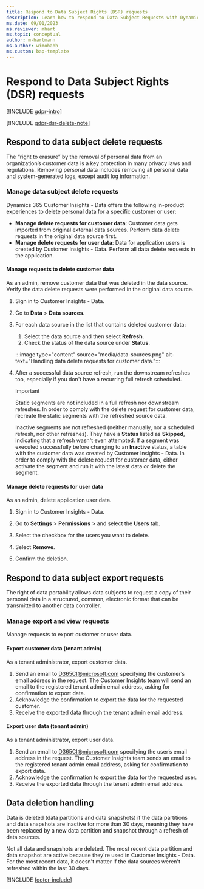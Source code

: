 ```yaml
---
title: Respond to Data Subject Rights (DSR) requests
description: Learn how to respond to Data Subject Requests with Dynamics 365 Customer Insights - Data.
ms.date: 09/01/2023
ms.reviewer: mhart
ms.topic: conceptual
author: m-hartmann
ms.author: wimohabb
ms.custom: bap-template
---
```


# Respond to Data Subject Rights (DSR) requests

[!INCLUDE [gdpr-intro](~/../shared-content/shared/privacy-includes/gdpr-intro.md)]

[!INCLUDE [gdpr-dsr-delete-note](~/../shared-content/shared/privacy-includes/gdpr-dsr-delete-export-note.md)]

## Respond to data subject delete requests

The “right to erasure” by the removal of personal data from an organization’s customer data is a key protection in many privacy laws and regulations. Removing personal data includes removing all personal data and system-generated logs, except audit log information.

### Manage data subject delete requests

Dynamics 365 Customer Insights - Data offers the following in-product experiences to delete personal data for a specific customer or user:

- **Manage delete requests for customer data**: Customer data gets imported from original external data sources. Perform data delete requests in the original data source first.
- **Manage delete requests for user data**: Data for application users is created by Customer Insights - Data. Perform all data delete requests in the application.

#### Manage requests to delete customer data

As an admin, remove customer data that was deleted in the data source. Verify the data delete requests were performed in the original data source.

1. Sign in to Customer Insights - Data.

1. Go to **Data** > **Data sources**.

1. For each data source in the list that contains deleted customer data:
   1. Select the data source and then select **Refresh**.
   1. Check the status of the data source under **Status**.

   :::image type="content" source="media/data-sources.png" alt-text="Handling data delete requests for customer data.":::

1. After a successful data source refresh, run the downstream refreshes too, especially if you don't have a recurring full refresh scheduled.

   > [!IMPORTANT]
   > Static segments are not included in a full refresh nor downstream refreshes. In order to comply with the delete request for customer data, recreate the static segments with the refreshed source data.
   >
   > Inactive segments are not refreshed (neither manually, nor a scheduled refresh, nor other refreshes). They have a **Status** listed as **Skipped**, indicating that a refresh wasn't even attempted. If a segment was executed successfully before changing to an **Inactive** status, a table with the customer data was created by Customer Insights - Data. In order to comply with the delete request for customer data, either activate the segment and run it with the latest data *or* delete the segment.

#### Manage delete requests for user data

As an admin, delete application user data.

1. Sign in to Customer Insights - Data.

1. Go to **Settings** > **Permissions** > and select the **Users** tab.

1. Select the checkbox for the users you want to delete.

1. Select **Remove**.

1. Confirm the deletion.

## Respond to data subject export requests

The right of data portability allows data subjects to request a copy of their personal data in a structured, common, electronic format that can be transmitted to another data controller.

### Manage export and view requests

Manage requests to export customer or user data.

#### Export customer data (tenant admin)

As a tenant administrator, export customer data.

1. Send an email to D365CI@microsoft.com specifying the customer’s email address in the request. The Customer Insights team will send an email to the registered tenant admin email address, asking for confirmation to export data.
2. Acknowledge the confirmation to export the data for the requested customer.
3. Receive the exported data through the tenant admin email address.

#### Export user data (tenant admin)

As a tenant administrator, export user data.

1. Send an email to D365CI@microsoft.com specifying the user’s email address in the request. The Customer Insights team sends an email to the registered tenant admin email address, asking for confirmation to export data.
1. Acknowledge the confirmation to export the data for the requested user.
1. Receive the exported data through the tenant admin email address.

## Data deletion handling

Data is deleted (data partitions and data snapshots) if the data partitions and data snapshots are inactive for more than 30 days, meaning they have been replaced by a new data partition and snapshot through a refresh of data sources.

Not all data and snapshots are deleted. The most recent data partition and data snapshot are active because they're used in Customer Insights - Data. For the most recent data, it doesn't matter if the data sources weren't refreshed within the last 30 days.

[!INCLUDE [footer-include](includes/footer-banner.md)]
